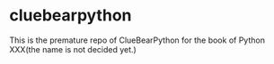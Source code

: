 # cluebearpython

This is the premature repo of ClueBearPython for the book of Python XXX(the name is not decided yet.)
